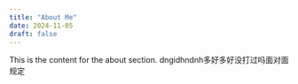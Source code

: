 ```yaml
---
title: "About Me"
date: 2024-11-05
draft: false
---
```


This is the content for the about section.
dngidhndnh多好多好没打过吗面对面规定

